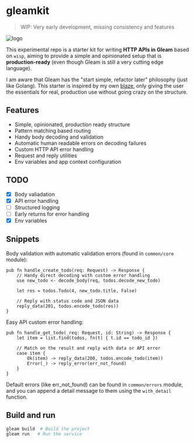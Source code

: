 # gleamkit

> WIP: Very early development, missing consistency and features

![logo](https://github.com/paologaleotti/gleamkit/assets/45665769/233d9ce2-7331-494c-a8d9-345eaeadcf3a)

This experimental repo is a starter kit for writing **HTTP APIs in Gleam** based on `wisp`, 
aiming to provide a simple and opinionated setup that is **production-ready**
(even though Gleam is still a very cutting edge language).

I am aware that Gleam has the "start simple, refactor later" philosophy (just like Golang).
This starter is inspired by my own [blaze](https://github.com/paologaleotti/blaze), 
only giving the user the essentials for real, production use without going crazy on the structure.

## Features

- Simple, opinionated, production ready structure
- Pattern matching based routing
- Handy body decoding and validation
- Automatic human readable errors on decoding failures
- Custom HTTP API error handling
- Request and reply utilities
- Env variables and app context configuration

## TODO

- [x] Body valiadation
- [x] API error handling
- [ ] Structured logging
- [ ] Early returns for error handling
- [x] Env variables

## Snippets

Body validation with automatic validation errors (found in `common/core` module):

```gleam
pub fn handle_create_todo(req: Request) -> Response {
    // Handy direct decoding with custom error handling
    use new_todo <- decode_body(req, todos.decode_new_todo)

    let res = todos.Todo(4, new_todo.title, False)

    // Reply with status code and JSON data
    reply_data(201, todos.encode_todo(res))
}
```

Easy API custom error handling:

```gleam
pub fn handle_get_todo(_req: Request, id: String) -> Response {
    let item = list.find(todos, fn(t) { t.id == todo_id })

    // Match on the result and reply with data or API error
    case item {
        Ok(item) -> reply_data(200, todos.encode_todo(item))
        Error(_) -> reply_error(err_not_found)
    }
}

```

Default errors (like err_not_found) can be found in `common/errors` module, and you can append a detail message to them using the `with_detail`  function.

## Build and run

```sh
gleam build  # Build the project
gleam run   # Run the service
```
